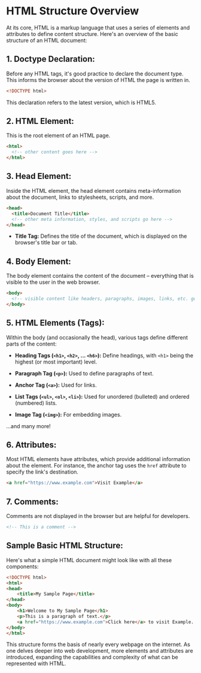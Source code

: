 # **HTML Structure Overview**

At its core, HTML is a markup language that uses a series of elements and attributes to define content structure. Here's an overview of the basic structure of an HTML document:

## 1. **Doctype Declaration:**

Before any HTML tags, it's good practice to declare the document type. This informs the browser about the version of HTML the page is written in.

```html
<!DOCTYPE html>
```

This declaration refers to the latest version, which is HTML5.

## 2. **HTML Element:**

This is the root element of an HTML page.

```html
<html>
  <!-- other content goes here -->
</html>
```

## 3. **Head Element:**

Inside the HTML element, the head element contains meta-information about the document, links to stylesheets, scripts, and more.

```html
<head>
  <title>Document Title</title>
  <!-- other meta information, styles, and scripts go here -->
</head>
```

- **Title Tag:** Defines the title of the document, which is displayed on the browser's title bar or tab.
  
## 4. **Body Element:**

The body element contains the content of the document – everything that is visible to the user in the web browser.

```html
<body>
  <!-- visible content like headers, paragraphs, images, links, etc. goes here -->
</body>
```

## 5. **HTML Elements (Tags):**

Within the body (and occasionally the head), various tags define different parts of the content:

- **Heading Tags (`<h1>`, `<h2>`, ... `<h6>`):** Define headings, with `<h1>` being the highest (or most important) level.
  
- **Paragraph Tag (`<p>`):** Used to define paragraphs of text.

- **Anchor Tag (`<a>`):** Used for links.

- **List Tags (`<ul>`, `<ol>`, `<li>`):** Used for unordered (bulleted) and ordered (numbered) lists.

- **Image Tag (`<img>`):** For embedding images.

…and many more!

## 6. **Attributes:**

Most HTML elements have attributes, which provide additional information about the element. For instance, the anchor tag uses the `href` attribute to specify the link's destination.

```html
<a href="https://www.example.com">Visit Example</a>
```

## 7. **Comments:**

Comments are not displayed in the browser but are helpful for developers.

```html
<!-- This is a comment -->
```

## Sample Basic HTML Structure:

Here's what a simple HTML document might look like with all these components:

```html
<!DOCTYPE html>
<html>
<head>
    <title>My Sample Page</title>
</head>
<body>
    <h1>Welcome to My Sample Page</h1>
    <p>This is a paragraph of text.</p>
    <a href="https://www.example.com">Click here</a> to visit Example.
</body>
</html>
```

This structure forms the basis of nearly every webpage on the internet. As one delves deeper into web development, more elements and attributes are introduced, expanding the capabilities and complexity of what can be represented with HTML.



